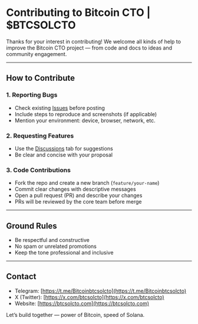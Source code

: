 # Contributing to Bitcoin CTO | $BTCSOLCTO

Thanks for your interest in contributing! We welcome all kinds of help to improve the Bitcoin CTO project — from code and docs to ideas and community engagement.

---

## How to Contribute

### 1. Reporting Bugs
- Check existing [Issues](../../issues) before posting
- Include steps to reproduce and screenshots (if applicable)
- Mention your environment: device, browser, network, etc.

### 2. Requesting Features
- Use the [Discussions](../../discussions) tab for suggestions
- Be clear and concise with your proposal

### 3. Code Contributions
- Fork the repo and create a new branch (`feature/your-name`)
- Commit clear changes with descriptive messages
- Open a pull request (PR) and describe your changes
- PRs will be reviewed by the core team before merge

---

## Ground Rules

- Be respectful and constructive
- No spam or unrelated promotions
- Keep the tone professional and inclusive

---

## Contact

- Telegram: [https://t.me/Bitcoinbtcsolcto](https://t.me/Bitcoinbtcsolcto)
- X (Twitter): [https://x.com/btcsolcto](https://x.com/btcsolcto)
- Website: [https://btcsolcto.com](https://btcsolcto.com)

Let’s build together — power of Bitcoin, speed of Solana.
